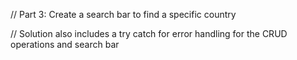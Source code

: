 // Part 3: Create a search bar to find a specific country

// Solution also includes a try catch for error handling for the CRUD operations and search bar
